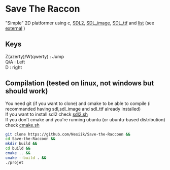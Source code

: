 # Save The Raccon
"Simple" 2D platformer using c, [SDL2](https://github.com/libsdl-org/SDL/tree/SDL2), [SDL_image](https://github.com/libsdl-org/SDL_image/tree/SDL2), [SDL_ttf](https://github.com/libsdl-org/SDL_ttf/tree/SDL2) and [list](https://github.com/jamesamcl/list/tree/master) (see [external](external/) )
## Keys
Z(azerty)/W(qwerty) : Jump  
Q/A : Left  
D : right
## Compilation (tested on linux, not windows but should work)
You need git (if you want to clone) and cmake to be able to compile (i recommanded having sdl,sdl_image and sdl_ttf already installed)  
If you want to install sdl2 check [sdl2.sh](sdl2.sh/)  
If you don't cmake and you're running ubuntu (or ubuntu-based distribution) check [cmake.sh](cmake.sh/)
```sh
git clone https://github.com/Nesiik/Save-the-Raccoon &&
cd Save-the-Raccoon &&
mkdir build &&
cd build &&
cmake .. &&
cmake --build . &&
./projet
```
